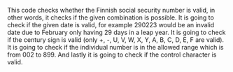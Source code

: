 This code checks whether the Finnish social security number is valid, in other words, it checks if the given combination is possible. 
It is going to check if the given date is valid, for example 290223 would be an invalid date due to February only having 29 days in a leap year.
It is going to check if the century sign is valid (only +, -, U, V, W, X, Y, A, B, C, D, E, F are valid).
It is going to check if the individual number is in the allowed range which is from 002 to 899.
And lastly it is going to check if the control character is valid.

